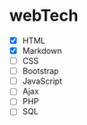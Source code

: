 # webTech

- [X] HTML
- [X] Markdown
- [ ] CSS
- [ ] Bootstrap
- [ ] JavaScript
- [ ] Ajax  
- [ ] PHP
- [ ] SQL
